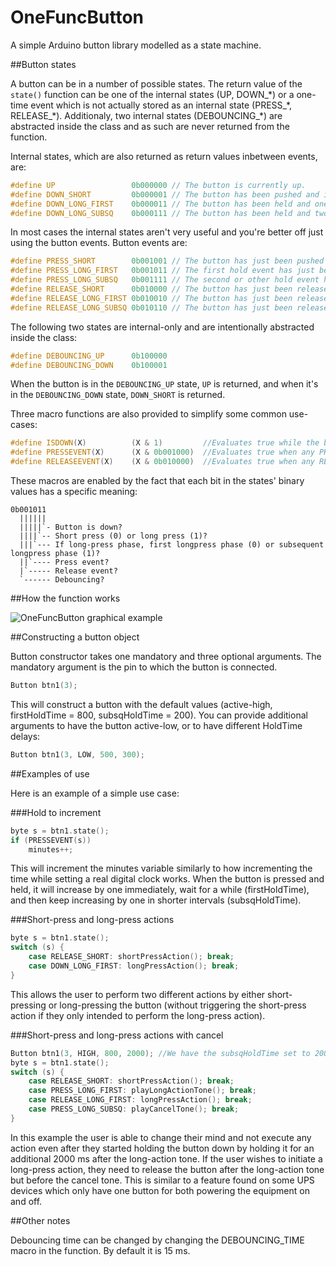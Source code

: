 # OneFuncButton
A simple Arduino button library modelled as a state machine.

##Button states

A button can be in a number of possible states. The return value of the `state()` function can be one of the internal states (UP, DOWN\_\*) or a one-time event which is not actually stored as an internal state (PRESS\_\*, RELEASE\_\*). Additionaly, two internal states (DEBOUNCING\_\*) are abstracted inside the class and as such are never returned from the function.

Internal states, which are also returned as return values inbetween events, are:  
```c++
#define UP                 0b000000 // The button is currently up.
#define DOWN_SHORT         0b000001 // The button has been pushed and is held down.
#define DOWN_LONG_FIRST    0b000011 // The button has been held and one hold event has occured.
#define DOWN_LONG_SUBSQ    0b000111 // The button has been held and two or more hold events have occured.
```

In most cases the internal states aren't very useful and you're better off just using the button events. Button events are:  
```c++
#define PRESS_SHORT        0b001001 // The button has just been pushed down.
#define PRESS_LONG_FIRST   0b001011 // The first hold event has just been triggered.
#define PRESS_LONG_SUBSQ   0b001111 // The second or other hold event has just been triggered.
#define RELEASE_SHORT      0b010000 // The button has just been released, and was not held long enough for a hold event to occur.
#define RELEASE_LONG_FIRST 0b010010 // The button has just been released after one hold event occured.
#define RELEASE_LONG_SUBSQ 0b010110 // The button has just been released after two or more hold events occured.
```	

The following two states are internal-only and are intentionally abstracted inside the class:
```c++
#define DEBOUNCING_UP      0b100000
#define DEBOUNCING_DOWN    0b100001
```
When the button is in the `DEBOUNCING_UP` state, `UP` is returned, and when it's in the `DEBOUNCING_DOWN` state, `DOWN_SHORT` is returned.

Three macro functions are also provided to simplify some common use-cases:
```c++
#define ISDOWN(X)          (X & 1)         //Evaluates true while the button is down
#define PRESSEVENT(X)      (X & 0b001000)  //Evaluates true when any PRESS event occurs
#define RELEASEEVENT(X)    (X & 0b010000)  //Evaluates true when any RELEASE event occurs
```

These macros are enabled by the fact that each bit in the states' binary values has a specific meaning:
```
0b001011
  ||||||
  |||||`- Button is down?
  ||||`-- Short press (0) or long press (1)?
  |||`--- If long-press phase, first longpress phase (0) or subsequent longpress phase (1)?
  ||`---- Press event?
  |`----- Release event?
  `------ Debouncing?
```

##How the function works

![OneFuncButton graphical example](https://raw.githubusercontent.com/athnix/OneFuncButton/master/onefuncbutton_example.png)

##Constructing a button object

Button constructor takes one mandatory and three optional arguments. The mandatory argument is the pin to which the button is connected.

```c++
Button btn1(3);
```

This will construct a button with the default values (active-high, firstHoldTime = 800, subsqHoldTime = 200). You can provide additional arguments to have the button active-low, or to have different HoldTime delays:

```c++
Button btn1(3, LOW, 500, 300);
```
		
##Examples of use

Here is an example of a simple use case:

###Hold to increment

```c++
byte s = btn1.state();
if (PRESSEVENT(s))
    minutes++;
```

This will increment the minutes variable similarly to how incrementing the time while setting a real digital clock works. When the button is pressed and held, it will increase by one immediately, wait for a while (firstHoldTime), and then keep increasing by one in shorter intervals (subsqHoldTime).

###Short-press and long-press actions

```c++
byte s = btn1.state();
switch (s) {
    case RELEASE_SHORT: shortPressAction(); break;
    case DOWN_LONG_FIRST: longPressAction(); break;
}
```

This allows the user to perform two different actions by either short-pressing or long-pressing the button (without triggering the short-press action if they only intended to perform the long-press action).

###Short-press and long-press actions with cancel

```c++
Button btn1(3, HIGH, 800, 2000); //We have the subsqHoldTime set to 2000 so that the user has enough time to release the button inbetween the moments when the long action tone is played and when the action would be cancelled
byte s = btn1.state();
switch (s) {
    case RELEASE_SHORT: shortPressAction(); break;
    case PRESS_LONG_FIRST: playLongActionTone(); break;
    case RELEASE_LONG_FIRST: longPressAction(); break;
    case PRESS_LONG_SUBSQ: playCancelTone(); break;
}
```
In this example the user is able to change their mind and not execute any action even after they started holding the button down by holding it for an additional 2000 ms after the long-action tone. If the user wishes to initiate a long-press action, they need to release the button after the long-action tone but before the cancel tone. This is similar to a feature found on some UPS devices which only have one button for both powering the equipment on and off.

##Other notes

Debouncing time can be changed by changing the DEBOUNCING_TIME macro in the function. By default it is 15 ms.
